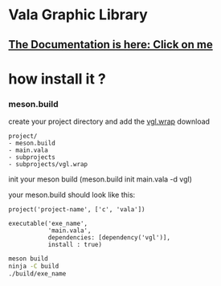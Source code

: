 # Vala Graphic Library

## [The Documentation is here: Click on me](https://vgl-hydrasho-1cf73bf5fedac8972823d83b8ce202a4bf200d4d798061d.gitlab.io/vgl/index.htm)

# how install it ?


### meson.build

create your project directory and add the [vgl.wrap](https://gitlab.com/hydrasho/vgl/-/raw/master/vgl.wrap) download

```
project/
- meson.build
- main.vala
- subprojects
- subprojects/vgl.wrap
```

init your meson build (meson.build init main.vala -d vgl)

your meson.build should look like this:

```meson
project('project-name', ['c', 'vala'])

executable('exe_name',
           'main.vala',
           dependencies: [dependency('vgl')],
           install : true)
```

```bash
meson build
ninja -C build
./build/exe_name
```
